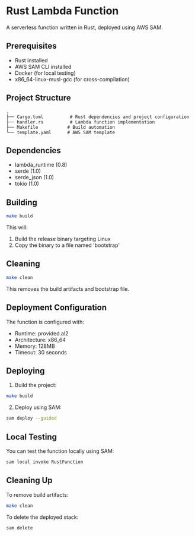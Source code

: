 # Rust Lambda Function

A serverless function written in Rust, deployed using AWS SAM.

## Prerequisites
- Rust installed
- AWS SAM CLI installed
- Docker (for local testing)
- x86_64-linux-musl-gcc (for cross-compilation)

## Project Structure
```
.
├── Cargo.toml          # Rust dependencies and project configuration
├── handler.rs          # Lambda function implementation
├── Makefile           # Build automation
└── template.yaml      # AWS SAM template
```

## Dependencies
- lambda_runtime (0.8)
- serde (1.0)
- serde_json (1.0)
- tokio (1.0)

## Building
```bash
make build
```
This will:
1. Build the release binary targeting Linux
2. Copy the binary to a file named 'bootstrap'

## Cleaning
```bash
make clean
```
This removes the build artifacts and bootstrap file.

## Deployment Configuration
The function is configured with:
- Runtime: provided.al2
- Architecture: x86_64
- Memory: 128MB
- Timeout: 30 seconds

## Deploying
1. Build the project:
```bash
make build
```

2. Deploy using SAM:
```bash
sam deploy --guided
```

## Local Testing
You can test the function locally using SAM:
```bash
sam local invoke RustFunction
```

## Cleaning Up
To remove build artifacts:
```bash
make clean
```

To delete the deployed stack:
```bash
sam delete
